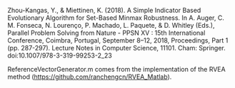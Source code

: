 Zhou-Kangas, Y., & Miettinen, K. (2018). A Simple Indicator Based Evolutionary Algorithm for Set-Based Minmax Robustness. 
In A. Auger, C. M. Fonseca, N. Lourenço, P. Machado, L. Paquete, & D. Whitley (Eds.), 
Parallel Problem Solving from Nature - PPSN XV : 15th International Conference, Coimbra, Portugal, September 8–12, 2018, 
Proceedings, Part 1 (pp. 287-297). Lecture Notes in Computer Science, 11101. Cham: Springer. doi:10.1007/978-3-319-99253-2_23

ReferenceVectorGenerator.m comes from the implementation of the RVEA method (https://github.com/ranchengcn/RVEA_Matlab).
